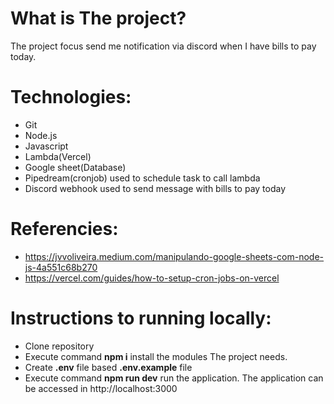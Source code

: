 What is The project?
=======================
The project focus send me notification via discord when I have bills to pay today.

Technologies:
===============
- Git
- Node.js
- Javascript
- Lambda(Vercel)
- Google sheet(Database)
- Pipedream(cronjob) used to schedule task to call lambda
- Discord webhook used to send message with bills to pay today

Referencies:
================
- https://jvvoliveira.medium.com/manipulando-google-sheets-com-node-js-4a551c68b270
- https://vercel.com/guides/how-to-setup-cron-jobs-on-vercel

Instructions to running locally:
================================

- Clone repository
- Execute command **npm i** install the modules The project needs.
- Create **.env** file based **.env.example** file
- Execute command **npm run dev** run the application. The application can be accessed in http://localhost:3000
